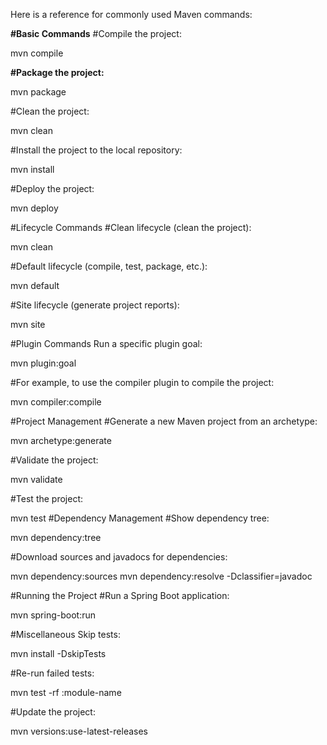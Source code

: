 
Here is a reference for commonly used Maven commands:

**#Basic Commands**
#Compile the project:
      
mvn compile


**#Package the project:**
      
mvn package


#Clean the project:
      
mvn clean

#Install the project to the local repository:
      
mvn install

#Deploy the project:
      
mvn deploy

#Lifecycle Commands
#Clean lifecycle (clean the project):
      
mvn clean

#Default lifecycle (compile, test, package, etc.):
      
mvn default

#Site lifecycle (generate project reports):
      
mvn site

#Plugin Commands
Run a specific plugin goal:
      
mvn plugin:goal

#For example, to use the compiler plugin to compile the project:
      
mvn compiler:compile

#Project Management
#Generate a new Maven project from an archetype:
      
mvn archetype:generate

#Validate the project:
      
mvn validate

#Test the project:
      
mvn test
#Dependency Management
#Show dependency tree:
      
mvn dependency:tree

#Download sources and javadocs for dependencies:
      
mvn dependency:sources
mvn dependency:resolve -Dclassifier=javadoc

#Running the Project
#Run a Spring Boot application:
      
mvn spring-boot:run

#Miscellaneous
Skip tests:
      
mvn install -DskipTests

#Re-run failed tests:
      
mvn test -rf :module-name

#Update the project:
      
mvn versions:use-latest-releases
